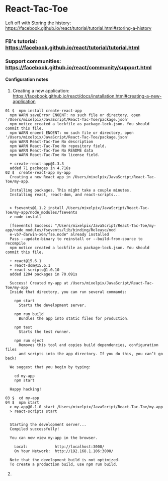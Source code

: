 # React-Tac-Toe
Left off with Storing the history: https://facebook.github.io/react/tutorial/tutorial.html#storing-a-history

### FB's tutorial: https://facebook.github.io/react/tutorial/tutorial.html

### Support communities: https://facebook.github.io/react/community/support.html


#### Configuration notes
1. Creating a new application: https://facebook.github.io/react/docs/installation.html#creating-a-new-application
  ```console
  01 $  npm install create-react-app
    npm WARN saveError ENOENT: no such file or directory, open '/Users/mixelpix/JavaScript/React-Tac-Toe/package.json'
    npm notice created a lockfile as package-lock.json. You should commit this file.
    npm WARN enoent ENOENT: no such file or directory, open '/Users/mixelpix/JavaScript/React-Tac-Toe/package.json'
    npm WARN React-Tac-Toe No description
    npm WARN React-Tac-Toe No repository field.
    npm WARN React-Tac-Toe No README data
    npm WARN React-Tac-Toe No license field.

    + create-react-app@1.3.3
    added 71 packages in 4.716s
  02 $  create-react-app my-app
    Creating a new React app in /Users/mixelpix/JavaScript/React-Tac-Toe/my-app.

    Installing packages. This might take a couple minutes.
    Installing react, react-dom, and react-scripts...


    > fsevents@1.1.2 install /Users/mixelpix/JavaScript/React-Tac-Toe/my-app/node_modules/fsevents
    > node install

    [fsevents] Success: "/Users/mixelpix/JavaScript/React-Tac-Toe/my-app/node_modules/fsevents/lib/binding/Release/nod
    e-v57-darwin-x64/fse.node" already installed
    Pass --update-binary to reinstall or --build-from-source to recompile
    npm notice created a lockfile as package-lock.json. You should commit this file.

    + react@15.6.1
    + react-dom@15.6.1
    + react-scripts@1.0.10
    added 1204 packages in 70.091s

    Success! Created my-app at /Users/mixelpix/JavaScript/React-Tac-Toe/my-app
    Inside that directory, you can run several commands:

      npm start
        Starts the development server.

      npm run build
        Bundles the app into static files for production.

      npm test
        Starts the test runner.

      npm run eject
        Removes this tool and copies build dependencies, configuration files
        and scripts into the app directory. If you do this, you can’t go back!

    We suggest that you begin by typing:

      cd my-app
      npm start

    Happy hacking!

  03 $  cd my-app
  04 $  npm start
    > my-app@0.1.0 start /Users/mixelpix/JavaScript/React-Tac-Toe/my-app
    > react-scripts start


    Starting the development server...
    Compiled successfully!

    You can now view my-app in the browser.

      Local:            http://localhost:3000/
      On Your Network:  http://192.168.1.106:3000/

    Note that the development build is not optimized.
    To create a production build, use npm run build.
  ```
2.
